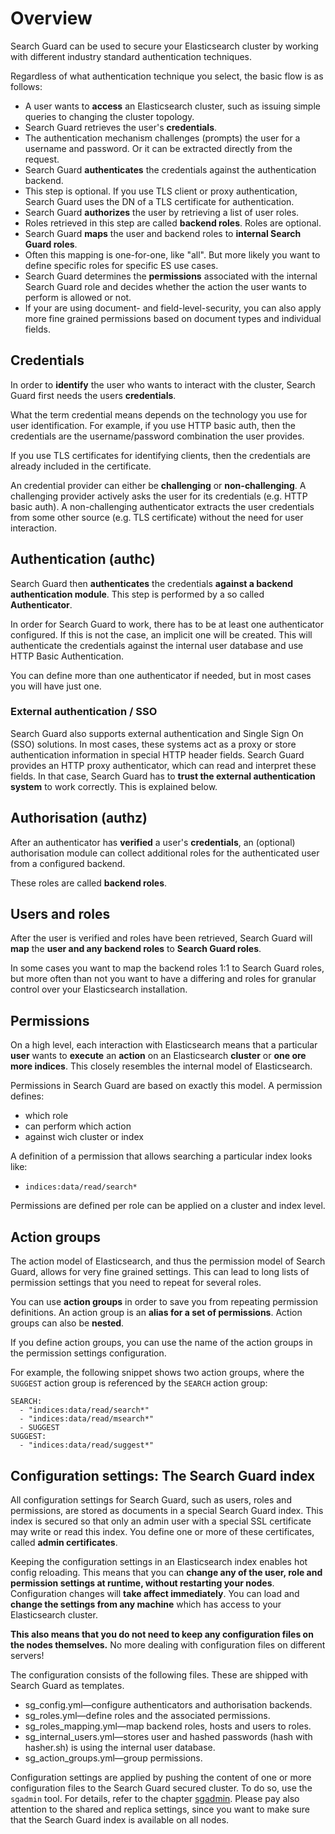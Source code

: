 <!---
Copryight 2016 floragunn GmbH
-->

# Overview

Search Guard can be used to secure your Elasticsearch cluster by working with different industry standard authentication techniques.  

Regardless of what authentication technique you select, the basic flow is as follows:

* A user wants to **access** an Elasticsearch cluster, such as issuing simple queries to changing the cluster topology.
* Search Guard retrieves the user's **credentials**.
 * The authentication mechanism challenges (prompts) the user for a username and password. Or it can be extracted directly from the request.  
* Search Guard **authenticates** the credentials against the authentication backend.  
 * This step is optional.  If you use TLS client or proxy authentication, Search Guard uses the DN of a TLS certificate for authentication.
* Search Guard **authorizes** the user by retrieving a list of user roles.
 * Roles retrieved in this step are called **backend roles**. Roles are optional. 
* Search Guard **maps** the user and backend roles to **internal Search Guard roles**.
 * Often this mapping is one-for-one, like "all".  But more likely you want to define specific roles for specific ES use cases.
* Search Guard determines the **permissions** associated with the internal Search Guard role and decides whether the action the user wants to perform is allowed or not.
 * If your are using document- and field-level-security, you can also apply more fine grained permissions based on document types and individual fields.  

## Credentials

In order to **identify** the user who wants to interact with the cluster, Search Guard first needs the users **credentials**. 

What the term credential means depends on the technology you use for user identification. For example, if you use HTTP basic auth, then the credentials are the username/password combination the user provides.

If you use TLS certificates for identifying clients, then the credentials are already included in the certificate.

An credential provider can either be **challenging** or **non-challenging**. A challenging provider actively asks the user for its credentials (e.g. HTTP basic auth). A non-challenging authenticator extracts the user credentials from some other source (e.g. TLS certificate) without the need for user interaction.

## Authentication (authc)

Search Guard then **authenticates** the credentials **against a backend authentication module**. This step is performed by a so called **Authenticator**.  

In order for Search Guard to work, there has to be at least one authenticator configured. If this is not the case, an implicit one will be created. This will authenticate the credentials against the internal user database and use HTTP Basic Authentication.

You can define more than one authenticator if needed, but in most cases you will have just one.

### External authentication / SSO

Search Guard also supports external authentication and Single Sign On (SSO) solutions. In most cases, these systems act as a proxy or store authentication information in special HTTP header fields. Search Guard provides an HTTP proxy authenticator, which can read and interpret these fields. In that case, Search Guard has to **trust the external authentication system** to work correctly. This is explained below.

## Authorisation (authz)

After an authenticator has **verified** a user's **credentials**, an (optional) authorisation module can collect additional roles for the authenticated user from a configured backend. 

These roles are called **backend roles**.

## Users and roles

After the user is verified and roles have been retrieved, Search Guard will **map** the **user and any backend roles** to **Search Guard roles**. 

In some cases you want to map the backend roles 1:1 to Search Guard roles, but more often than not you want to have a differing and roles for granular control over your Elasticsearch installation.

## Permissions

On a high level, each interaction with Elasticsearch means that a particular **user** wants to **execute** an **action** on an Elasticsearch **cluster** or **one ore more indices**. This closely resembles the internal model of Elasticsearch.

Permissions in Search Guard are based on exactly this model. A permission defines:

* which role
* can perform which action
* against wich cluster or index

A definition of a permission that allows searching a particular index looks like:

* `indices:data/read/search*`

Permissions are defined per role can be applied on a cluster and index level.

## Action groups

The action model of Elasticsearch, and thus the permission model of Search Guard, allows for very fine grained settings. This can lead to long lists of permission settings that you need to repeat for several roles.

You can use **action groups** in order to save you from repeating permission definitions. An action group is an **alias for a set of permissions**. Action groups can also be **nested**. 

If you define action groups, you can use the name of the action groups in the permission settings configuration.

For example, the following snippet shows two action groups, where the `SUGGEST` action group is referenced by the `SEARCH` action group:

```
SEARCH:
  - "indices:data/read/search*"
  - "indices:data/read/msearch*"
  - SUGGEST
SUGGEST:
  - "indices:data/read/suggest*"
```

## Configuration settings: The Search Guard index

All configuration settings for Search Guard, such as users, roles and permissions, are stored as documents in a special Search Guard index. This index is secured so that only an admin user with a special SSL certificate may write or read this index. You define one or more of these certificates, called **admin certificates**.

Keeping the configuration settings in an Elasticsearch index enables hot config reloading. This means that you can **change any of the user, role and permission settings at runtime, without restarting your nodes**. Configuration changes will **take affect immediately**. You can load and **change the settings from any machine** which has access to your Elasticsearch cluster. 

**This also means that you do not need to keep any configuration files on the nodes themselves.** No more dealing with configuration files on different servers!

The configuration consists of the following files. These are shipped with Search Guard as templates.

* sg\_config.yml—configure authenticators and authorisation backends.
* sg\_roles.yml—define roles and the associated permissions.
* sg\_roles\_mapping.yml—map backend roles, hosts and users to roles.
* sg\_internal\_users.yml—stores user and hashed passwords (hash with hasher.sh) is using the internal user database.
* sg\_action\_groups.yml—group permissions.

Configuration settings are applied by pushing the content of one or more configuration files to the Search Guard secured cluster. To do so, use the `sgadmin` tool. For details, refer to the chapter [sgadmin](sgadmin.md). Please pay also attention to the shared and replica settings, since you want to make sure that the Search Guard index is available on all nodes.
